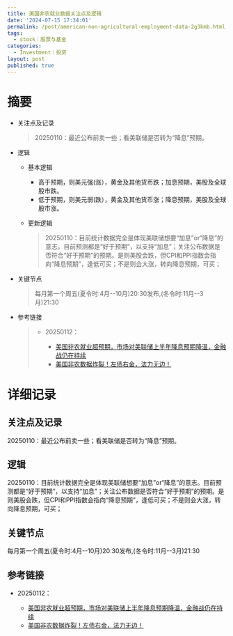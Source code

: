 ```yaml
---
title: 美国非农就业数据关注点及逻辑
date: '2024-07-15 17:34:01'
permalink: /post/american-non-agricultural-employment-data-2g3kmb.html
tags:
  - stock｜股票与基金
categories:
  - Investment｜投资
layout: post
published: true
---
```




# 摘要

* 关注点及记录

  > 20250110：最近公布前卖一些；看美联储是否转为“降息”预期。
  >
* 逻辑

  * 基本逻辑

    * 高于预期，则美元强(涨），黄金及其他货币跌；加息预期，美股及全球股市跌。
    * 低于预期，则美元弱(跌），黄金及其他货币涨；降息预期，美股及全球股市涨。
  * 更新逻辑

    > 20250110：目前统计数据完全是体现美联储想要“加息”or“降息”的意志。目前预测都是“好于预期”，以支持“加息”；关注公布数据是否符合“好于预期”的预期。是则美股会跌，但CPI和PPI指数会指向“降息预期”，逢低可买；不是则会大涨，转向降息预期，可买；
    >
* 关键节点

  > 每月第一个周五(夏令时:4月--10月)20:30发布,(冬令时:11月--3月)21:30
  >
* 参考链接

  > * 20250112：
  >
  >   * [美国非农就业超预期，市场对美联储上半年降息预期降温，金融战仍在持续](https://www.bilibili.com/video/BV1ASc1ecEYp)
  >   * [美国非农数据炸裂！左债右金，法力无边！](https://www.bilibili.com/video/BV12qcnewEqE)
  >

# 详细记录

## 关注点及记录

20250110：最近公布前卖一些；看美联储是否转为“降息”预期。

## 逻辑

20250110：目前统计数据完全是体现美联储想要“加息”or“降息”的意志。目前预测都是“好于预期”，以支持“加息”；关注公布数据是否符合“好于预期”的预期。是则美股会跌，但CPI和PPI指数会指向“降息预期”，逢低可买；不是则会大涨，转向降息预期，可买；

## 关键节点

每月第一个周五(夏令时:4月--10月)20:30发布,(冬令时:11月--3月)21:30

## 参考链接

* 20250112：

  * [美国非农就业超预期，市场对美联储上半年降息预期降温，金融战仍在持续](https://www.bilibili.com/video/BV1ASc1ecEYp)
  * [美国非农数据炸裂！左债右金，法力无边！](https://www.bilibili.com/video/BV12qcnewEqE)
